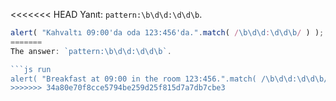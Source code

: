 
<<<<<<< HEAD
Yanıt: `pattern:\b\d\d:\d\d\b`.

```js run
alert( "Kahvaltı 09:00'da oda 123:456'da.".match( /\b\d\d:\d\d\b/ ) ); // 09:00
=======
The answer: `pattern:\b\d\d:\d\d\b`.

```js run
alert( "Breakfast at 09:00 in the room 123:456.".match( /\b\d\d:\d\d\b/ ) ); // 09:00
>>>>>>> 34a80e70f8cce5794be259d25f815d7a7db7cbe3
```
